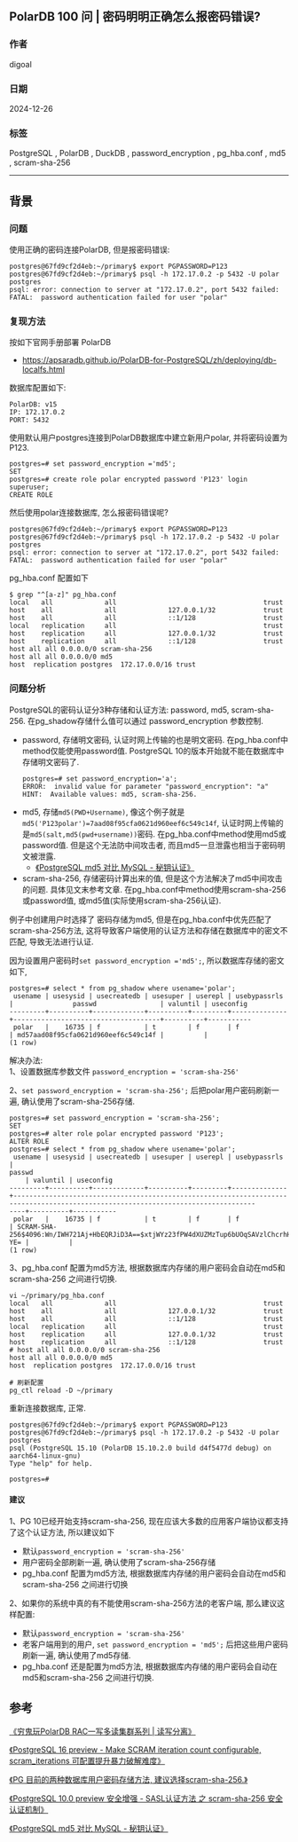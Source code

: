 ## PolarDB 100 问 | 密码明明正确怎么报密码错误?   
                
### 作者                
digoal                
                
### 日期                
2024-12-26                
                
### 标签                
PostgreSQL , PolarDB , DuckDB , password_encryption , pg_hba.conf , md5 , scram-sha-256          
           
----           
            
## 背景      
  
### 问题  
使用正确的密码连接PolarDB, 但是报密码错误:    
```  
postgres@67fd9cf2d4eb:~/primary$ export PGPASSWORD=P123   
postgres@67fd9cf2d4eb:~/primary$ psql -h 172.17.0.2 -p 5432 -U polar postgres  
psql: error: connection to server at "172.17.0.2", port 5432 failed: FATAL:  password authentication failed for user "polar"  
```  
  
### 复现方法  
按如下官网手册部署 PolarDB  
- https://apsaradb.github.io/PolarDB-for-PostgreSQL/zh/deploying/db-localfs.html   
  
数据库配置如下:  
```  
PolarDB: v15  
IP: 172.17.0.2  
PORT: 5432  
```  
  
使用默认用户postgres连接到PolarDB数据库中建立新用户polar, 并将密码设置为P123.  
```  
postgres=# set password_encryption ='md5';  
SET  
postgres=# create role polar encrypted password 'P123' login superuser;  
CREATE ROLE  
```  
  
然后使用polar连接数据库, 怎么报密码错误呢?  
```  
postgres@67fd9cf2d4eb:~/primary$ export PGPASSWORD=P123   
postgres@67fd9cf2d4eb:~/primary$ psql -h 172.17.0.2 -p 5432 -U polar postgres  
psql: error: connection to server at "172.17.0.2", port 5432 failed: FATAL:  password authentication failed for user "polar"  
```  
  
pg_hba.conf 配置如下  
```  
$ grep "^[a-z]" pg_hba.conf    
local   all             all                                     trust  
host    all             all             127.0.0.1/32            trust  
host    all             all             ::1/128                 trust  
local   replication     all                                     trust  
host    replication     all             127.0.0.1/32            trust  
host    replication     all             ::1/128                 trust  
host all all 0.0.0.0/0 scram-sha-256     
host all all 0.0.0.0/0 md5      
host  replication postgres  172.17.0.0/16 trust      
```  
  
### 问题分析  
PostgreSQL的密码认证分3种存储和认证方法: password, md5, scram-sha-256. 在pg_shadow存储什么值可以通过 password_encryption 参数控制.    
- password, 存储明文密码, 认证时网上传输的也是明文密码. 在pg_hba.conf中method仅能使用password值.  PostgreSQL 10的版本开始就不能在数据库中存储明文密码了.   
    ```  
    postgres=# set password_encryption='a';  
    ERROR:  invalid value for parameter "password_encryption": "a"  
    HINT:  Available values: md5, scram-sha-256.  
    ```  
- md5, 存储`md5(PWD+Username)`, 像这个例子就是`md5('P123polar')=7aad08f95cfa0621d960eef6c549c14f`, 认证时网上传输的是`md5(salt,md5(pwd+username))`密码. 在pg_hba.conf中method使用md5或password值. 但是这个无法防中间攻击者, 而且md5一旦泄露也相当于密码明文被泄露.     
    - [《PostgreSQL md5 对比 MySQL - 秘钥认证》](../201610/20161009_01.md)    
- scram-sha-256, 存储密码计算出来的值, 但是这个方法解决了md5中间攻击的问题. 具体见文末参考文章. 在pg_hba.conf中method使用scram-sha-256或password值, 或md5值(实际使用scram-sha-256认证).    
  
例子中创建用户时选择了 密码存储为md5, 但是在pg_hba.conf中优先匹配了scram-sha-256方法, 这将导致客户端使用的认证方法和存储在数据库中的密文不匹配, 导致无法进行认证.    
  
因为设置用户密码时`set password_encryption ='md5';`, 所以数据库存储的密文如下,   
```  
postgres=# select * from pg_shadow where usename='polar';  
 usename | usesysid | usecreatedb | usesuper | userepl | usebypassrls |               passwd                | valuntil | useconfig   
---------+----------+-------------+----------+---------+--------------+-------------------------------------+----------+-----------  
 polar   |    16735 | f           | t        | f       | f            | md57aad08f95cfa0621d960eef6c549c14f |          |   
(1 row)  
```  
  
解决办法:    
1、设置数据库参数文件 `password_encryption = 'scram-sha-256'`  
  
2、`set password_encryption = 'scram-sha-256';` 后把polar用户密码刷新一遍, 确认使用了scram-sha-256存储.   
```  
postgres=# set password_encryption = 'scram-sha-256';  
SET  
postgres=# alter role polar encrypted password 'P123';  
ALTER ROLE  
postgres=# select * from pg_shadow where usename='polar';  
 usename | usesysid | usecreatedb | usesuper | userepl | usebypassrls |                                                                passwd                                                               
    | valuntil | useconfig   
---------+----------+-------------+----------+---------+--------------+-----------------------------------------------------------------------------------------------------------------------------------  
----+----------+-----------  
 polar   |    16735 | f           | t        | f       | f            | SCRAM-SHA-256$4096:Wn/IWH721Aj+HbEQRJiD3A==$xtjWYz23fPW4dXUZMzTup6bUOqSAVzlChcrhHCfIXfo=:EyLID0avoAyy1JzKwD7yKQ9HuWQ0VlSurm180/sQF  
YE= |          |   
(1 row)  
```  
  
3、pg_hba.conf 配置为md5方法, 根据数据库内存储的用户密码会自动在md5和scram-sha-256 之间进行切换.    
```  
vi ~/primary/pg_hba.conf  
local   all             all                                     trust  
host    all             all             127.0.0.1/32            trust  
host    all             all             ::1/128                 trust  
local   replication     all                                     trust  
host    replication     all             127.0.0.1/32            trust  
host    replication     all             ::1/128                 trust  
# host all all 0.0.0.0/0 scram-sha-256  
host all all 0.0.0.0/0 md5      
host  replication postgres  172.17.0.0/16 trust    
  
# 刷新配置  
pg_ctl reload -D ~/primary  
```  
  
重新连接数据库, 正常.  
```  
postgres@67fd9cf2d4eb:~/primary$ export PGPASSWORD=P123  
postgres@67fd9cf2d4eb:~/primary$ psql -h 172.17.0.2 -p 5432 -U polar postgres  
psql (PostgreSQL 15.10 (PolarDB 15.10.2.0 build d4f5477d debug) on aarch64-linux-gnu)  
Type "help" for help.  
  
postgres=#   
```  
  
  
#### 建议  
  
1、PG 10已经开始支持scram-sha-256, 现在应该大多数的应用客户端协议都支持了这个认证方法, 所以建议如下  
- 默认`password_encryption = 'scram-sha-256'`  
- 用户密码全部刷新一遍, 确认使用了scram-sha-256存储  
- pg_hba.conf 配置为md5方法, 根据数据库内存储的用户密码会自动在md5和scram-sha-256 之间进行切换  
  
  
2、如果你的系统中真的有不能使用scram-sha-256方法的老客户端, 那么建议这样配置:  
- 默认`password_encryption = 'scram-sha-256'`  
- 老客户端用到的用户, `set password_encryption = 'md5';` 后把这些用户密码刷新一遍, 确认使用了md5存储.  
- pg_hba.conf 还是配置为md5方法, 根据数据库内存储的用户密码会自动在md5和scram-sha-256 之间进行切换.    
  
  
## 参考  
[《穷鬼玩PolarDB RAC一写多读集群系列 | 读写分离》](../202412/20241220_01.md)    
  
[《PostgreSQL 16 preview - Make SCRAM iteration count configurable, scram_iterations 可配置提升暴力破解难度》](../202303/20230327_01.md)    
  
[《PG 目前的两种数据库用户密码存储方法, 建议选择scram-sha-256.》](../202106/20210625_02.md)    
  
[《PostgreSQL 10.0 preview 安全增强 - SASL认证方法 之 scram-sha-256 安全认证机制》](../201703/20170309_01.md)    
  
[《PostgreSQL md5 对比 MySQL - 秘钥认证》](../201610/20161009_01.md)    
    

